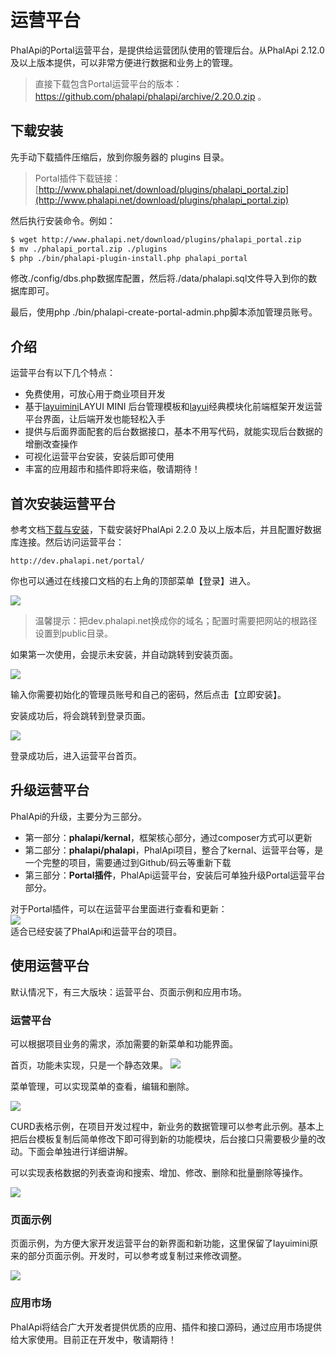 # 运营平台

PhalApi的Portal运营平台，是提供给运营团队使用的管理后台。从PhalApi 2.12.0 及以上版本提供，可以非常方便进行数据和业务上的管理。  

> 直接下载包含Portal运营平台的版本：https://github.com/phalapi/phalapi/archive/2.20.0.zip 。  


## 下载安装

先手动下载插件压缩后，放到你服务器的 plugins 目录。
> Portal插件下载链接：[http://www.phalapi.net/download/plugins/phalapi_portal.zip](http://www.phalapi.net/download/plugins/phalapi_portal.zip)  

然后执行安装命令。例如：  

```bash
$ wget http://www.phalapi.net/download/plugins/phalapi_portal.zip
$ mv ./phalapi_portal.zip ./plugins
$ php ./bin/phalapi-plugin-install.php phalapi_portal
```

修改./config/dbs.php数据库配置，然后将./data/phalapi.sql文件导入到你的数据库即可。  

最后，使用php ./bin/phalapi-create-portal-admin.php脚本添加管理员账号。  

## 介绍

运营平台有以下几个特点：  
 + 免费使用，可放心用于商业项目开发
 + 基于[layuimini](http://layuimini.99php.cn/)LAYUI MINI 后台管理模板和[layui](https://www.layui.com/)经典模块化前端框架开发运营平台界面，让后端开发也能轻松入手
 + 提供与后面界面配套的后台数据接口，基本不用写代码，就能实现后台数据的增删改查操作
 + 可视化运营平台安装，安装后即可使用
 + 丰富的应用超市和插件即将来临，敬请期待！  

## 首次安装运营平台

参考文档[下载与安装](http://docs.phalapi.net/#/v2.0/download-and-setup)，下载安装好PhalApi 2.2.0 及以上版本后，并且配置好数据库连接。然后访问运营平台：  
```
http://dev.phalapi.net/portal/
```

你也可以通过在线接口文档的右上角的顶部菜单【登录】进入。

![](http://cd8.yesapi.net/yesyesapi_20200313114729_3e45027da1e6c215d1852c1aa48fb823.png)

> 温馨提示：把dev.phalapi.net换成你的域名；配置时需要把网站的根路径设置到public目录。  

如果第一次使用，会提示未安装，并自动跳转到安装页面。

![](http://cd8.yesapi.net/yesyesapi_20200309172737_a4b73f5763b4d8758f367a2a34230830.png)

输入你需要初始化的管理员账号和自己的密码，然后点击【立即安装】。  

安装成功后，将会跳转到登录页面。

![](http://cd8.yesapi.net/yesyesapi_20200309174512_4362a4853b3dcb860538aada234bb476.png)

登录成功后，进入运营平台首页。


## 升级运营平台

PhalApi的升级，主要分为三部分。  

 + 第一部分：**phalapi/kernal**，框架核心部分，通过composer方式可以更新
 + 第二部分：**phalapi/phalapi**，PhalApi项目，整合了kernal、运营平台等，是一个完整的项目，需要通过到Github/码云等重新下载
 + 第三部分：**Portal插件**，PhalApi运营平台，安装后可单独升级Portal运营平台部分。  

对于Portal插件，可以在运营平台里面进行查看和更新：  
![](http://cd8.yesapi.net/yesyesapi_20200401113206_dd211561c085fef8fe71e5793b2b4cf9.png)  
适合已经安装了PhalApi和运营平台的项目。  


## 使用运营平台

默认情况下，有三大版块：运营平台、页面示例和应用市场。

### 运营平台
可以根据项目业务的需求，添加需要的新菜单和功能界面。

首页，功能未实现，只是一个静态效果。
![](http://cd8.yesapi.net/yesyesapi_20200309181436_29b086516a5ec57056fa575f5b7424c8.jpg)

菜单管理，可以实现菜单的查看，编辑和删除。

![](http://cd8.yesapi.net/yesyesapi_20200309181753_86f46d36d2ea0df837945f6864d460e8.png)

CURD表格示例，在项目开发过程中，新业务的数据管理可以参考此示例。基本上把后台模板复制后简单修改下即可得到新的功能模块，后台接口只需要极少量的改动。下面会单独进行详细讲解。

可以实现表格数据的列表查询和搜索、增加、修改、删除和批量删除等操作。

![](http://cd8.yesapi.net/yesyesapi_20200309182259_f7937a2780d1a53b0b0bb2208d4ca78e.jpg)

### 页面示例
页面示例，为方便大家开发运营平台的新界面和新功能，这里保留了layuimini原来的部分页面示例。开发时，可以参考或复制过来修改调整。

![](http://cd8.yesapi.net/yesyesapi_20200309182633_100d5082e5bb4310273cc5c5c29d93ea.png)

### 应用市场

PhalApi将结合广大开发者提供优质的应用、插件和接口源码，通过应用市场提供给大家使用。目前正在开发中，敬请期待！
